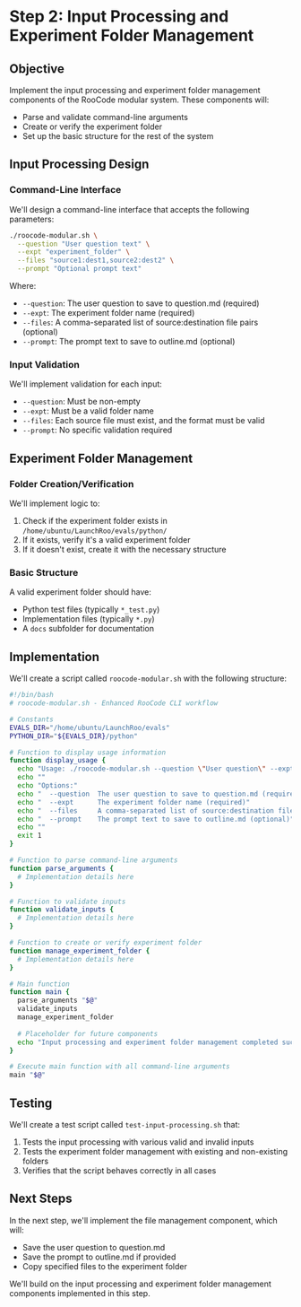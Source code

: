# Step 2: Input Processing and Experiment Folder Management

## Objective

Implement the input processing and experiment folder management components of the RooCode modular system. These components will:
- Parse and validate command-line arguments
- Create or verify the experiment folder
- Set up the basic structure for the rest of the system

## Input Processing Design

### Command-Line Interface

We'll design a command-line interface that accepts the following parameters:

```bash
./roocode-modular.sh \
  --question "User question text" \
  --expt "experiment_folder" \
  --files "source1:dest1,source2:dest2" \
  --prompt "Optional prompt text"
```

Where:
- `--question`: The user question to save to question.md (required)
- `--expt`: The experiment folder name (required)
- `--files`: A comma-separated list of source:destination file pairs (optional)
- `--prompt`: The prompt text to save to outline.md (optional)

### Input Validation

We'll implement validation for each input:
- `--question`: Must be non-empty
- `--expt`: Must be a valid folder name
- `--files`: Each source file must exist, and the format must be valid
- `--prompt`: No specific validation required

## Experiment Folder Management

### Folder Creation/Verification

We'll implement logic to:
1. Check if the experiment folder exists in `/home/ubuntu/LaunchRoo/evals/python/`
2. If it exists, verify it's a valid experiment folder
3. If it doesn't exist, create it with the necessary structure

### Basic Structure

A valid experiment folder should have:
- Python test files (typically `*_test.py`)
- Implementation files (typically `*.py`)
- A `docs` subfolder for documentation

## Implementation

We'll create a script called `roocode-modular.sh` with the following structure:

```bash
#!/bin/bash
# roocode-modular.sh - Enhanced RooCode CLI workflow

# Constants
EVALS_DIR="/home/ubuntu/LaunchRoo/evals"
PYTHON_DIR="${EVALS_DIR}/python"

# Function to display usage information
function display_usage {
  echo "Usage: ./roocode-modular.sh --question \"User question\" --expt \"experiment_folder\" [--files \"source1:dest1,source2:dest2\"] [--prompt \"Optional prompt\"]"
  echo ""
  echo "Options:"
  echo "  --question  The user question to save to question.md (required)"
  echo "  --expt      The experiment folder name (required)"
  echo "  --files     A comma-separated list of source:destination file pairs (optional)"
  echo "  --prompt    The prompt text to save to outline.md (optional)"
  echo ""
  exit 1
}

# Function to parse command-line arguments
function parse_arguments {
  # Implementation details here
}

# Function to validate inputs
function validate_inputs {
  # Implementation details here
}

# Function to create or verify experiment folder
function manage_experiment_folder {
  # Implementation details here
}

# Main function
function main {
  parse_arguments "$@"
  validate_inputs
  manage_experiment_folder
  
  # Placeholder for future components
  echo "Input processing and experiment folder management completed successfully."
}

# Execute main function with all command-line arguments
main "$@"
```

## Testing

We'll create a test script called `test-input-processing.sh` that:
1. Tests the input processing with various valid and invalid inputs
2. Tests the experiment folder management with existing and non-existing folders
3. Verifies that the script behaves correctly in all cases

## Next Steps

In the next step, we'll implement the file management component, which will:
- Save the user question to question.md
- Save the prompt to outline.md if provided
- Copy specified files to the experiment folder

We'll build on the input processing and experiment folder management components implemented in this step.